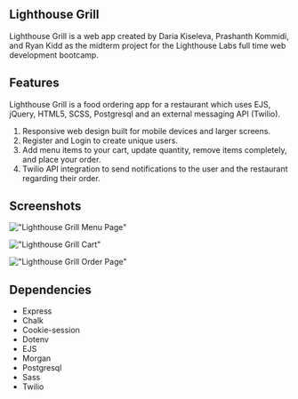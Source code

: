 ## Lighthouse Grill

Lighthouse Grill is a web app created by Daria Kiseleva, Prashanth Kommidi, and Ryan Kidd as the midterm project for the Lighthouse Labs full time web development bootcamp. 

## Features

Lighthouse Grill is a food ordering app for a restaurant which uses EJS, jQuery, HTML5, SCSS, Postgresql and an external messaging API (Twilio).

1. Responsive web design built for mobile devices and larger screens.
2. Register and Login to create unique users. 
3. Add menu items to your cart, update quantity, remove items completely, and place your order. 
4. Twilio API integration to send notifications to the user and the restaurant regarding their order.  

## Screenshots
!["Lighthouse Grill Menu  Page"](https://github.com/dariakiseleva/midterm-project/blob/master/docs/lhg-menupage.png?raw=true)

!["Lighthouse Grill Cart"](https://github.com/dariakiseleva/midterm-project/blob/master/docs/lhg-cart.png?raw=true)

!["Lighthouse Grill Order Page"](https://github.com/dariakiseleva/midterm-project/blob/master/docs/lhg-orders-page.png?raw=true)

## Dependencies

- Express 
- Chalk
- Cookie-session
- Dotenv
- EJS
- Morgan
- Postgresql
- Sass
- Twilio
